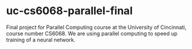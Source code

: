 # uc-cs6068-parallel-final
Final project for Parallel Computing course at the University of Cincinnati, course number CS6068. We are using parallel computing to speed up training of a neural network.
